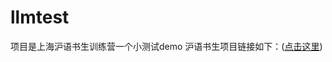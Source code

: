 # llmtest
项目是上海沪语书生训练营一个小测试demo 沪语书生项目链接如下：([点击这里]([https://example.com](https://github.com/InternLM/Tutorial)))
